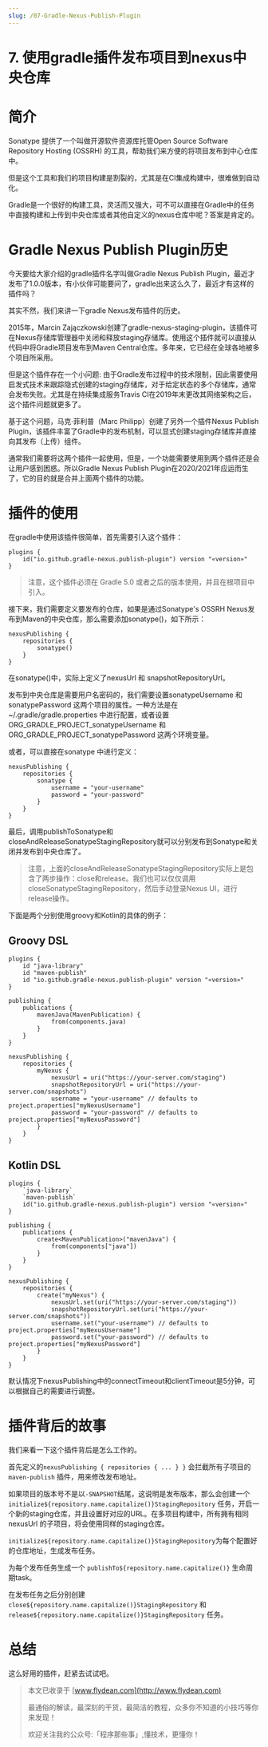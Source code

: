 ```yaml
---
slug: /07-Gradle-Nexus-Publish-Plugin
---
```


# 7. 使用gradle插件发布项目到nexus中央仓库



# 简介

Sonatype 提供了一个叫做开源软件资源库托管Open Source Software Repository Hosting (OSSRH) 的工具，帮助我们来方便的将项目发布到中心仓库中。

但是这个工具和我们的项目构建是割裂的，尤其是在CI集成构建中，很难做到自动化。

Gradle是一个很好的构建工具，灵活而又强大，可不可以直接在Gradle中的任务中直接构建和上传到中央仓库或者其他自定义的nexus仓库中呢？答案是肯定的。

# Gradle Nexus Publish Plugin历史

今天要给大家介绍的gradle插件名字叫做Gradle Nexus Publish Plugin，最近才发布了1.0.0版本，有小伙伴可能要问了，gradle出来这么久了，最近才有这样的插件吗？

其实不然，我们来讲一下gradle Nexus发布插件的历史。

2015年，Marcin Zajączkowski创建了gradle-nexus-staging-plugin，该插件可在Nexus存储库管理器中关闭和释放staging存储库。使用这个插件就可以直接从代码中将Gradle项目发布到Maven Central仓库。多年来，它已经在全球各地被多个项目所采用。

但是这个插件存在一个小问题: 由于Gradle发布过程中的技术限制，因此需要使用启发式技术来跟踪隐式创建的staging存储库，对于给定状态的多个存储库，通常会发布失败。尤其是在持续集成服务Travis CI在2019年末更改其网络架构之后，这个插件问题就更多了。

基于这个问题，马克·菲利普（Marc Philipp）创建了另外一个插件Nexus Publish Plugin，该插件丰富了Gradle中的发布机制，可以显式创建staging存储库并直接向其发布（上传）组件。

通常我们需要将这两个插件一起使用，但是，一个功能需要使用到两个插件还是会让用户感到困惑。所以Gradle Nexus Publish Plugin在2020/2021年应运而生了，它的目的就是合并上面两个插件的功能。

# 插件的使用

在gradle中使用该插件很简单，首先需要引入这个插件：

```
plugins {
    id("io.github.gradle-nexus.publish-plugin") version "«version»"
}
```

> 注意，这个插件必须在 Gradle 5.0 或者之后的版本使用，并且在根项目中引入。

接下来，我们需要定义要发布的仓库，如果是通过Sonatype's OSSRH Nexus发布到Maven的中央仓库，那么需要添加sonatype()，如下所示：

```
nexusPublishing {
    repositories {
        sonatype()
    }
}
```

在sonatype()中，实际上定义了nexusUrl 和 snapshotRepositoryUrl。

发布到中央仓库是需要用户名密码的，我们需要设置sonatypeUsername 和 sonatypePassword 这两个项目的属性。一种方法是在~/.gradle/gradle.properties 中进行配置，或者设置 ORG_GRADLE_PROJECT_sonatypeUsername 和  ORG_GRADLE_PROJECT_sonatypePassword 这两个环境变量。

或者，可以直接在sonatype 中进行定义：

```
nexusPublishing {
    repositories {
        sonatype {
            username = "your-username"
            password = "your-password"
        }
    }
}
```

最后，调用publishToSonatype和 closeAndReleaseSonatypeStagingRepository就可以分别发布到Sonatype和关闭并发布到中央仓库了。

> 注意，上面的closeAndReleaseSonatypeStagingRepository实际上是包含了两步操作：close和release。我们也可以仅仅调用closeSonatypeStagingRepository，然后手动登录Nexus UI，进行release操作。

下面是两个分别使用groovy和Kotlin的具体的例子：

## Groovy DSL

```
plugins {
    id "java-library"
    id "maven-publish"
    id "io.github.gradle-nexus.publish-plugin" version "«version»"
}

publishing {
    publications {
        mavenJava(MavenPublication) {
            from(components.java)
        }
    }
}

nexusPublishing {
    repositories {
        myNexus {
            nexusUrl = uri("https://your-server.com/staging")
            snapshotRepositoryUrl = uri("https://your-server.com/snapshots")
            username = "your-username" // defaults to project.properties["myNexusUsername"]
            password = "your-password" // defaults to project.properties["myNexusPassword"]
        }
    }
}
```

## Kotlin DSL

```
plugins {
    `java-library`
    `maven-publish`
    id("io.github.gradle-nexus.publish-plugin") version "«version»"
}

publishing {
    publications {
        create<MavenPublication>("mavenJava") {
            from(components["java"])
        }
    }
}

nexusPublishing {
    repositories {
        create("myNexus") {
            nexusUrl.set(uri("https://your-server.com/staging"))
            snapshotRepositoryUrl.set(uri("https://your-server.com/snapshots"))
            username.set("your-username") // defaults to project.properties["myNexusUsername"]
            password.set("your-password") // defaults to project.properties["myNexusPassword"]
        }
    }
}
```

默认情况下nexusPublishing中的connectTimeout和clientTimeout是5分钟，可以根据自己的需要进行调整。

# 插件背后的故事

我们来看一下这个插件背后是怎么工作的。

首先定义的`nexusPublishing { repositories { ... } }` 会拦截所有子项目的 `maven-publish` 插件，用来修改发布地址。

如果项目的版本号不是以`-SNAPSHOT`结尾，这说明是发布版本，那么会创建一个`initialize${repository.name.capitalize()}StagingRepository` 任务，开启一个新的staging仓库，并且设置好对应的URL。在多项目构建中，所有拥有相同nexusUrl 的子项目，将会使用同样的staging仓库。

`initialize${repository.name.capitalize()}StagingRepository`为每个配置好的仓库地址，生成发布任务。

为每个发布任务生成一个 `publishTo${repository.name.capitalize()}` 生命周期task。

在发布任务之后分别创建 `close${repository.name.capitalize()}StagingRepository` 和 `release${repository.name.capitalize()}StagingRepository` 任务。

# 总结

这么好用的插件，赶紧去试试吧。

> 本文已收录于 [www.flydean.com](http://www.flydean.com)
>
> 最通俗的解读，最深刻的干货，最简洁的教程，众多你不知道的小技巧等你来发现！
> 
> 欢迎关注我的公众号:「程序那些事」,懂技术，更懂你！
